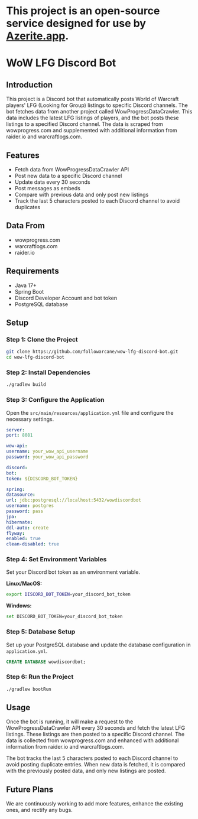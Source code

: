 # **This project is an open-source service designed for use by [Azerite.app](https://azerite.app).** 

# WoW LFG Discord Bot

## Introduction

This project is a Discord bot that automatically posts World of Warcraft players' LFG (Looking for Group) listings to specific Discord channels. The bot fetches data from another project called WowProgressDataCrawler. This data includes the latest LFG listings of players, and the bot posts these listings to a specified Discord channel. The data is scraped from wowprogress.com and supplemented with additional information from raider.io and warcraftlogs.com.

## Features

- Fetch data from WowProgressDataCrawler API
- Post new data to a specific Discord channel
- Update data every 30 seconds
- Post messages as embeds
- Compare with previous data and only post new listings
- Track the last 5 characters posted to each Discord channel to avoid duplicates

## Data From

- wowprogress.com
- warcraftlogs.com
- raider.io

## Requirements

- Java 17+
- Spring Boot
- Discord Developer Account and bot token
- PostgreSQL database

## Setup

### Step 1: Clone the Project

```bash
git clone https://github.com/followarcane/wow-lfg-discord-bot.git
cd wow-lfg-discord-bot
```

### Step 2: Install Dependencies

```bash
./gradlew build
```

### Step 3: Configure the Application

Open the `src/main/resources/application.yml` file and configure the necessary settings.

```yaml
server:
port: 8081

wow-api:
username: your_wow_api_username
password: your_wow_api_password

discord:
bot:
token: ${DISCORD_BOT_TOKEN}

spring:
datasource:
url: jdbc:postgresql://localhost:5432/wowdiscordbot
username: postgres
password: pass
jpa:
hibernate:
ddl-auto: create
flyway:
enabled: true
clean-disabled: true
```

### Step 4: Set Environment Variables

Set your Discord bot token as an environment variable.

**Linux/MacOS:**

```bash
export DISCORD_BOT_TOKEN=your_discord_bot_token
```

**Windows:**

```bash
set DISCORD_BOT_TOKEN=your_discord_bot_token
```

### Step 5: Database Setup

Set up your PostgreSQL database and update the database configuration in `application.yml`.

```sql
CREATE DATABASE wowdiscordbot;
```

### Step 6: Run the Project

```bash
./gradlew bootRun
```

## Usage

Once the bot is running, it will make a request to the WowProgressDataCrawler API every 30 seconds and fetch the latest LFG listings. These listings are then posted to a specific Discord channel. The data is collected from wowprogress.com and enhanced with additional information from raider.io and warcraftlogs.com.

The bot tracks the last 5 characters posted to each Discord channel to avoid posting duplicate entries. When new data is fetched, it is compared with the previously posted data, and only new listings are posted.

## Future Plans

We are continuously working to add more features, enhance the existing ones, and rectify any bugs.